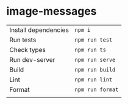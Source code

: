 # image-messages

|                        |                       |
|------------------------|:----------------------|
| Install dependencies   | `npm i`               |
| Run tests              | `npm run test`        |
| Check types            | `npm run ts`          |
| Run dev-server         | `npm run serve`       |
| Build                  | `npm run build`       |
| Lint                   | `npm run lint`        |
| Format                 | `npm run format`      |
|                        |                       |
